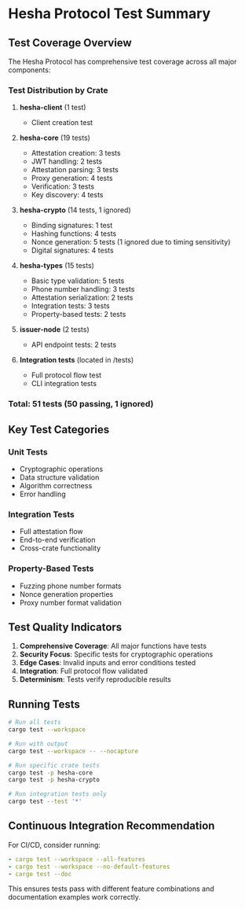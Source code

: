 # Hesha Protocol Test Summary

## Test Coverage Overview

The Hesha Protocol has comprehensive test coverage across all major components:

### Test Distribution by Crate

1. **hesha-client** (1 test)
   - Client creation test

2. **hesha-core** (19 tests)
   - Attestation creation: 3 tests
   - JWT handling: 2 tests
   - Attestation parsing: 3 tests
   - Proxy generation: 4 tests
   - Verification: 3 tests
   - Key discovery: 4 tests

3. **hesha-crypto** (14 tests, 1 ignored)
   - Binding signatures: 1 test
   - Hashing functions: 4 tests
   - Nonce generation: 5 tests (1 ignored due to timing sensitivity)
   - Digital signatures: 4 tests

4. **hesha-types** (15 tests)
   - Basic type validation: 5 tests
   - Phone number handling: 3 tests
   - Attestation serialization: 2 tests
   - Integration tests: 3 tests
   - Property-based tests: 2 tests

5. **issuer-node** (2 tests)
   - API endpoint tests: 2 tests

6. **Integration tests** (located in /tests)
   - Full protocol flow test
   - CLI integration tests

### Total: 51 tests (50 passing, 1 ignored)

## Key Test Categories

### Unit Tests
- Cryptographic operations
- Data structure validation
- Algorithm correctness
- Error handling

### Integration Tests
- Full attestation flow
- End-to-end verification
- Cross-crate functionality

### Property-Based Tests
- Fuzzing phone number formats
- Nonce generation properties
- Proxy number format validation

## Test Quality Indicators

1. **Comprehensive Coverage**: All major functions have tests
2. **Security Focus**: Specific tests for cryptographic operations
3. **Edge Cases**: Invalid inputs and error conditions tested
4. **Integration**: Full protocol flow validated
5. **Determinism**: Tests verify reproducible results

## Running Tests

```bash
# Run all tests
cargo test --workspace

# Run with output
cargo test --workspace -- --nocapture

# Run specific crate tests
cargo test -p hesha-core
cargo test -p hesha-crypto

# Run integration tests only
cargo test --test '*'
```

## Continuous Integration Recommendation

For CI/CD, consider running:
```yaml
- cargo test --workspace --all-features
- cargo test --workspace --no-default-features
- cargo test --doc
```

This ensures tests pass with different feature combinations and documentation examples work correctly.